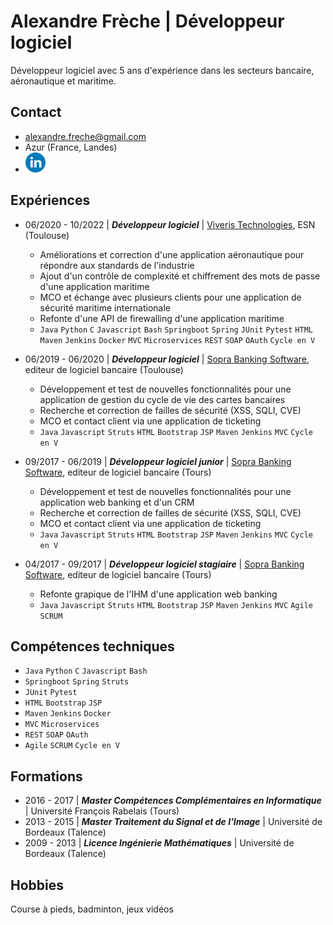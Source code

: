 # Alexandre Frèche | Développeur logiciel

Développeur logiciel avec 5 ans d'expérience dans les secteurs bancaire, aéronautique et maritime.

## Contact

- <alexandre.freche@gmail.com>
- Azur (France, Landes)
- [![linkedin](assets/images/linkedin_logo.png)](https://www.linkedin.com/in/frechousky/)

## Expériences

- 06/2020 - 10/2022 | ***Développeur logiciel*** | [Viveris Technologies](https://www.viveris.fr/), ESN (Toulouse)
  - Améliorations et correction d'une application aéronautique pour répondre aux standards de l'industrie
  - Ajout d'un contrôle de complexité et chiffrement des mots de passe d'une application maritime
  - MCO et échange avec plusieurs clients pour une application de sécurité maritime internationale
  - Refonte d'une API de firewalling d'une application maritime
  - `Java` `Python` `C` `Javascript` `Bash` `Springboot` `Spring` `JUnit` `Pytest` `HTML` `Maven` `Jenkins` `Docker` `MVC` `Microservices` `REST` `SOAP` `OAuth` `Cycle en V`
  
- 06/2019 - 06/2020 | ***Développeur logiciel*** | [Sopra Banking Software](https://www.soprabanking.com/), editeur de logiciel bancaire (Toulouse)
  - Développement et test de nouvelles fonctionnalités pour une application de gestion du cycle de vie des cartes bancaires
  - Recherche et correction de failles de sécurité (XSS, SQLI, CVE)
  - MCO et contact client via une application de ticketing
  - `Java` `Javascript` `Struts` `HTML` `Bootstrap` `JSP` `Maven` `Jenkins` `MVC` `Cycle en V`

- 09/2017 - 06/2019 | ***Développeur logiciel junior*** | [Sopra Banking Software](https://www.soprabanking.com/), editeur de logiciel bancaire (Tours)
  - Développement et test de nouvelles fonctionnalités pour une application web banking et d'un CRM
  - Recherche et correction de failles de sécurité (XSS, SQLI, CVE)
  - MCO et contact client via une application de ticketing
  - `Java` `Javascript` `Struts` `HTML` `Bootstrap` `JSP` `Maven` `Jenkins` `MVC` `Cycle en V`

- 04/2017 - 09/2017 | ***Développeur logiciel stagiaire*** | [Sopra Banking Software](https://www.soprabanking.com/), editeur de logiciel bancaire (Tours)
  - Refonte grapique de l'IHM d'une application web banking
  - `Java` `Javascript` `Struts` `HTML` `Bootstrap` `JSP` `Maven` `Jenkins` `MVC` `Agile` `SCRUM`

## Compétences techniques

- `Java` `Python` `C` `Javascript` `Bash`
- `Springboot` `Spring` `Struts`
- `JUnit` `Pytest`
- `HTML` `Bootstrap` `JSP`
- `Maven` `Jenkins` `Docker`
- `MVC` `Microservices`
- `REST` `SOAP` `OAuth`
- `Agile` `SCRUM` `Cycle en V`

## Formations

- 2016 - 2017 | ***Master Compétences Complémentaires en Informatique*** | Université François Rabelais (Tours)
- 2013 - 2015 | ***Master Traitement du Signal et de l'Image*** | Université de Bordeaux (Talence)
- 2009 - 2013 | ***Licence Ingénierie Mathématiques*** | Université de Bordeaux (Talence)

## Hobbies

Course à pieds, badminton, jeux vidéos
